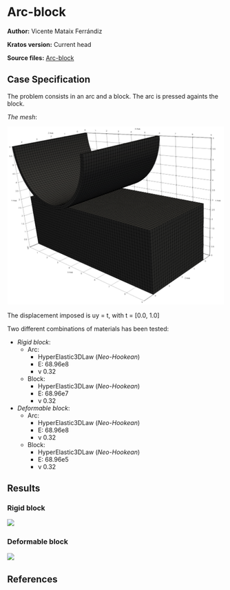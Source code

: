 # Arc-block

**Author:** Vicente Mataix Ferrándiz

**Kratos version:** Current head

**Source files:** [Arc-block](https://github.com/KratosMultiphysics/Examples/tree/master/contact_structural_mechanics/use_cases/arc_block/source)

## Case Specification

The problem consists in an arc and a block. The arc is pressed againts the block.

*The mesh*:

<p align="center">
  <img src="data/mesh.png" alt="Mesh1" style="width: 600px;"/>
</p>

The displacement imposed is uy = t, with t = [0.0, 1.0]

Two different combinations of materials has been tested:

- *Rigid block*:
	- Arc:
		- HyperElastic3DLaw (*Neo-Hookean*)
		- E: 68.96e8
		- &nu; 0.32
	- Block:
		- HyperElastic3DLaw (*Neo-Hookean*)
		- E: 68.96e7
		- &nu; 0.32
- *Deformable block*:
	- Arc:
		- HyperElastic3DLaw (*Neo-Hookean*)
		- E: 68.96e8
		- &nu; 0.32
	- Block:
		- HyperElastic3DLaw (*Neo-Hookean*)
		- E: 68.96e5
		- &nu; 0.32

## Results

### Rigid block

![](data/animation_rigid.gif)

### Deformable block

![](data/animation_deformable.gif)

## References

